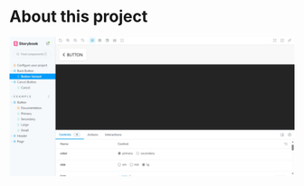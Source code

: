 # About this project
![Screenshot](https://github.com/lamodots/TailgridsUIComponents/blob/main/Web%20capture_6-9-2023_163458_localhost.jpeg)



